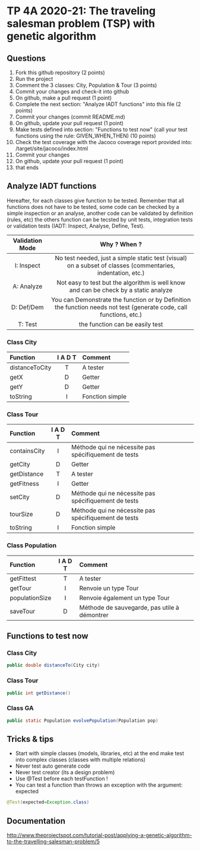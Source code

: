 # TP 4A 2020-21: The traveling salesman problem (TSP) with genetic algorithm

## Questions
1. Fork this github repository  (2 points)
2. Run the project
3. Comment the 3 classes: City, Population & Tour (3 points)
4. Commit your changes and check-it into github
5. On github, make a pull request (1 point)
6. Complete the next section: "Analyze IADT functions" into this file (2 points)
7. Commit your changes (commit README.md)
8. On github, update your pull request (1 point)
9. Make tests defined into section: "Functions to test now" (call your test functions using the rule: GIVEN_WHEN_THEN) (10 points)
10. Check the test coverage with the Jacoco coverage report provided into: /target/site/jacoco/index.html
11. Commit your changes
12. On github, update your pull request (1 point)
13. that ends

## Analyze IADT functions
Hereafter, for each classes give function to be tested. Remember that all functions does not have to be tested, some code can be checked by a simple inspection or an analyse, another code can be validated by definition (rules, etc) the others function can be tecsted by unit tests, integration tests or validation tests (IADT: Inspect, Analyse, Define, Test). 

| Validation Mode |   Why ? When ?  |
| :-------------: | :-------------: |
| I: Inspect | No test needed, just a simple static test (visual) on a subset of classes (commentaries, indentation, etc.) |
| A: Analyze | Not easy to test but the algorithm is well know and can be check by a static analyze |
| D: Def/Dem | You can Demonstrate the function or by Definition the function needs not test (generate code, call functions, etc.)|
| T: Test | the function can be easily test |

### Class City

| Function      |     I A D T     |        Comment |
| :------------ | :-------------: | :------------- |
| distanceToCity | T | A tester | 
| getX | D | Getter | 
| getY | D | Getter | 
| toString | I | Fonction simple | 

### Class Tour

| Function      |     I A D T     |        Comment |
| :------------ | :-------------: | :------------- |
| containsCity  | I | Méthode qui ne nécessite pas spécifiquement de tests |
| getCity  | D | Getter |
| getDistance  | T | A tester |
| getFitness  | I | Getter |
| setCity  | D | Méthode qui ne nécessite pas spécifiquement de tests |
| tourSize  | D | Méthode qui ne nécessite pas spécifiquement de tests |
| toString  | I | Fonction simple |

### Class Population

| Function      |     I A D T     |        Comment |
| :------------ | :-------------: | :------------- |
| getFittest  | T | A tester |
| getTour  | I | Renvoie un type Tour |
| populationSize  | I | Renvoie également un type Tour |
| saveTour  | D | Méthode de sauvegarde, pas utile à démontrer |

## Functions to test now

### Class City

```Java
public double distanceTo(City city)
```

### Class Tour

```Java
public int getDistance()
```

### Class GA

```Java
public static Population evolvePopulation(Population pop)
```

## Tricks & tips

- Start with simple classes (models, libraries, etc) at the end make test into complex classes (classes with multiple relations)
- Never test auto generate code
- Never test creator (its a design problem)
- Use @Test before each testFunction !
- You can test a function than throws an exception with the argument: expected
```Java
@Test(expected=Exception.class)
```

## Documentation
http://www.theprojectspot.com/tutorial-post/applying-a-genetic-algorithm-to-the-travelling-salesman-problem/5